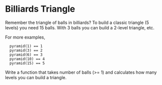 # Billiards Triangle
Remember the triangle of balls in billiards? To build a classic triangle (5 levels) you need 15 balls. With 3 balls you can build a 2-level triangle, etc.

For more examples,
```
  pyramid(1) == 1
  pyramid(3) == 2
  pyramid(6) == 3
  pyramid(10) == 4
  pyramid(15) == 5

```
Write a function that takes number of balls (>= 1) and calculates how many levels you can build a triangle.
